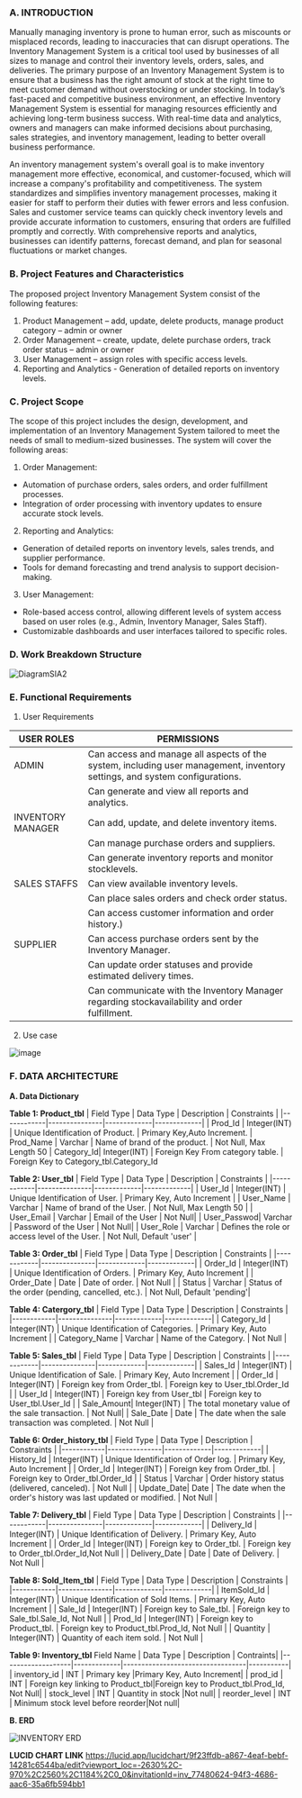 ### A. INTRODUCTION

Manually managing inventory is prone to human error, such as miscounts or misplaced records, leading to inaccuracies that can disrupt operations. The Inventory Management System is a critical tool used by businesses of all sizes to manage and control their inventory levels, orders, sales, and deliveries. The primary purpose of an Inventory Management System is to ensure that a business has the right amount of stock at the right time to meet customer demand without overstocking or under stocking. In today’s fast-paced and competitive business environment, an effective Inventory Management System is essential for managing resources efficiently and achieving long-term business success. With real-time data and analytics, owners and managers can make informed decisions about purchasing, sales strategies, and inventory management, leading to better overall business performance. 

An inventory management system's overall goal is to make inventory management more effective, economical, and customer-focused, which will increase a company's profitability and competitiveness. The system standardizes and simplifies inventory management processes, making it easier for staff to perform their duties with fewer errors and less confusion. Sales and customer service teams can quickly check inventory levels and provide accurate information to customers, ensuring that orders are fulfilled promptly and correctly. With comprehensive reports and analytics, businesses can identify patterns, forecast demand, and plan for seasonal fluctuations or market changes.



### B. Project Features and Characteristics

The proposed project Inventory Management System consist of the following features: 
1.	Product Management – add, update, delete products, manage product category – admin or owner
2.	Order Management – create, update, delete purchase orders, track order status – admin or owner
3.	User Management – assign roles with specific access levels.
4.	Reporting and Analytics - Generation of detailed reports on inventory levels.

### C. Project Scope

The scope of this project includes the design, development, and implementation of an Inventory Management System tailored to meet the needs of small to medium-sized businesses. The system will cover the following areas:

1. Order Management:
- Automation of purchase orders, sales orders, and order fulfillment processes.
- Integration of order processing with inventory updates to ensure accurate stock levels.

2. Reporting and Analytics:
- Generation of detailed reports on inventory levels, sales trends, and supplier performance.
- Tools for demand forecasting and trend analysis to support decision-making.

3. User Management:
- Role-based access control, allowing different levels of system access based on user roles (e.g., Admin, Inventory Manager, Sales Staff).
- Customizable dashboards and user interfaces tailored to specific roles.


### D. Work Breakdown Structure


![DiagramSIA2](https://github.com/user-attachments/assets/9a5539e5-9dcf-49a5-b4e0-52eb0fc2cf32)




### E. Functional Requirements

1. User Requirements

| USER ROLES | PERMISSIONS    |
|------------|---------------|
| ADMIN    |Can access and manage all aspects of the system, including user management, inventory settings, and system configurations.  | 
|          |Can generate and view all reports and analytics.  | 
| INVENTORY MANAGER  | Can add, update, and delete inventory items.        | 
|                    | Can manage purchase orders and suppliers.       |
|                    | Can generate inventory reports and monitor stocklevels.       |
| SALES STAFFS| Can view available inventory levels.  |
|             | Can place sales orders and check order status.   |
|             | Can access customer information and order history.)  |
| SUPPLIER | Can access purchase orders sent by the Inventory Manager.  |
|          | Can update order statuses and provide estimated delivery times. |
|          | Can communicate with the Inventory Manager regarding stockavailability and order fulfillment. |


2. Use case
 
![image](https://github.com/user-attachments/assets/ac9b919b-3d91-4959-82c8-aa698022165a)




### F. DATA ARCHITECTURE
**A. Data Dictionary**

**Table 1: Product_tbl**
| Field Type | Data Type     | Description | Constraints |
|------------|---------------|-------------|-------------|
| Prod_Id    | Integer(INT)  | Unique Identification of Product.   | Primary Key,Auto Increment.
| Prod_Name  | Varchar       | Name of brand of the product. | Not Null, Max Length 50
| Category_Id| Integer(INT)  | Foreign Key From category table.    | Foreign Key to Category_tbl.Category_Id


**Table 2: User_tbl**
| Field Type | Data Type     | Description | Constraints |
|------------|---------------|-------------|-------------|
| User_Id    | Integer(INT)  | Unique Identification of User. | Primary Key, Auto Increment |
| User_Name  | Varchar       | Name of brand of the User. | Not Null, Max Length 50 |
| User_Email | Varchar  | Email of the User | Not Null|
| User_Passwod| Varchar | Password of the User | Not Null|
| User_Role | Varchar | Defines the role or access level of the User. | Not Null, Default 'user' |


**Table 3: Order_tbl**
| Field Type | Data Type     | Description | Constraints |
|------------|---------------|-------------|-------------|
| Order_Id    | Integer(INT)  | Unique Identification of Orders. | Primary Key, Auto Increment |
| Order_Date  | Date       | Date of order. | Not Null |
| Status | Varchar  | Status of the order (pending, cancelled, etc.). | Not Null, Default 'pending'|


**Table 4: Catergory_tbl**
| Field Type | Data Type     | Description | Constraints |
|------------|---------------|-------------|-------------|
| Category_Id    | Integer(INT)  | Unique Identification of Categories. | Primary Key, Auto Increment |
| Category_Name  | Varchar       | Name of the Category. | Not Null |

**Table 5: Sales_tbl**
| Field Type | Data Type     | Description | Constraints |
|------------|---------------|-------------|-------------|
| Sales_Id    | Integer(INT)  | Unique Identification of Sale. | Primary Key, Auto Increment |
| Order_Id  | Integer(INT)       | Foreign key from Order_tbl. | Foreign key to User_tbl.Order_Id |
| User_Id | Integer(INT)  | Foreign key from User_tbl | Foreign key to User_tbl.User_Id |
| Sale_Amount| Integer(INT) | The total monetary value of the sale transaction. | Not Null|
| Sale_Date | Date | The date when the sale transaction was completed. | Not Null |



**Table 6: Order_history_tbl**
| Field Type | Data Type     | Description | Constraints |
|------------|---------------|-------------|-------------|
| History_Id    | Integer(INT)  | Unique Identification of Order log. | Primary Key, Auto Increment |
| Order_Id  | Integer(INT)       | Foreign key from Order_tbl. | Foreign key to Order_tbl.Order_Id |
| Status | Varchar  | Order history status (delivered, canceled). | Not Null |
| Update_Date| Date | The date when the order's history was last updated or modified. | Not Null |




**Table 7: Delivery_tbl**
| Field Type | Data Type     | Description | Constraints |
|------------|---------------|-------------|-------------|
| Delivery_Id    | Integer(INT)  | Unique Identification of Delivery. | Primary Key, Auto Increment |
| Order_Id  | Integer(INT)       | Foreign key to Order_tbl. | Foreign key to Order_tbl.Order_Id,Not Null |
| Delivery_Date | Date  | Date of Delivery. | Not Null |


**Table 8: Sold_Item_tbl**
| Field Type | Data Type     | Description | Constraints |
|------------|---------------|-------------|-------------|
| ItemSold_Id    | Integer(INT)  | Unique Identification of Sold Items. | Primary Key, Auto Increment |
| Sale_Id  | Integer(INT)       | Foreign key to Sale_tbl. | Foreign key to Sale_tbl.Sale_Id, Not Null |
| Prod_Id | Integer(INT)  | Foreign key to Product_tbl. | Foreign key to Product_tbl.Prod_Id, Not Null |
| Quantity | Integer(INT) | Quantity of each item sold. | Not Null |

**Table 9: Inventory_tbl**
 Field Name        | Data Type   | Description                      | Contraints|
|-------------------|-------------|----------------------------------|-----------|
| inventory_id      | INT         | Primary key                      |Primary Key, Auto Increment|
| prod_id           | INT         | Foreign key linking to Product_tbl|Foreign key to Product_tbl.Prod_Id, Not Null| 
| stock_level       | INT         | Quantity in stock                |Not null| 
| reorder_level     | INT         | Minimum stock level before reorder|Not null| 




**B. ERD**

![INVENTORY ERD](https://github.com/user-attachments/assets/52243da4-0211-4b0c-a4e8-e88247f30a6e)

**LUCID CHART LINK**
https://lucid.app/lucidchart/9f23ffdb-a867-4eaf-bebf-14281c6544ba/edit?viewport_loc=-2630%2C-970%2C2560%2C1184%2C0_0&invitationId=inv_77480624-94f3-4686-aac6-35a6fb594bb1

